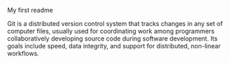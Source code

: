 My first readme

Git is a distributed version control system that tracks changes in any set of computer files,
usually used for coordinating work among programmers collaboratively developing source code 
during software development. Its goals include speed, data integrity, and support for distributed,
non-linear workflows.
